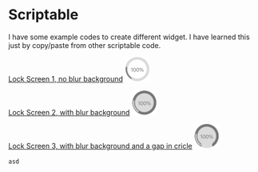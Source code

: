 # Scriptable

I have some example codes to create different widget.
I have learned this just by copy/paste from other scriptable code.

[Lock Screen 1, no blur background](https://github.com/flopp999/Scriptable/blob/main/js/LockScreen1.js)
<img width=50 height=50 src=/images/LockScreen1.jpg>

[Lock Screen 2, with blur background](https://github.com/flopp999/Scriptable/blob/main/js/LockScreen2.js)
<img width=50 height=50 src=/images/LockScreen2.jpg>

[Lock Screen 3, with blur background and a gap in cricle](https://github.com/flopp999/Scriptable/blob/main/js/LockScreen3.js)
<img width=50 height=50 src=/images/LockScreen3.jpg>

```python python
asd
```
